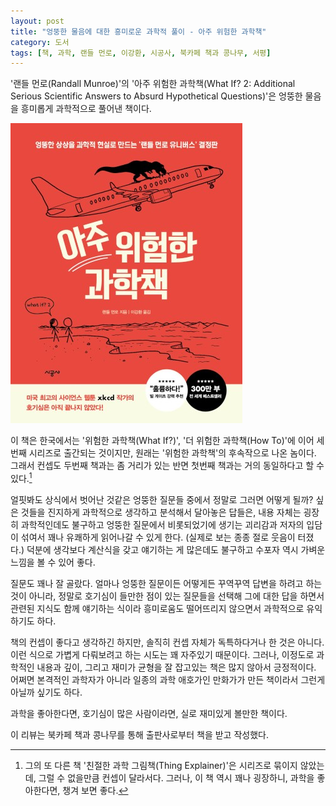 ```yaml
---
layout: post
title: "엉뚱한 물음에 대한 흥미로운 과학적 풀이 - 아주 위험한 과학책"
category: 도서
tags: [책, 과학, 랜들 먼로, 이강환, 시공사, 북카페 책과 콩나무, 서평]
---
```


'랜들 먼로(Randall Munroe)'의
'아주 위험한 과학책(What If? 2: Additional Serious Scientific Answers to Absurd Hypothetical Questions)'은
엉뚱한 물음을 흥미롭게 과학적으로 풀어낸 책이다.

![표지](/images/book/what-if-2-book-h480.jpg)

이 책은 한국에서는 '위험한 과학책(What If?)', '더 위험한 과학책(How To)'에 이어 세번째 시리즈로 출간되는 것이지만,
원래는 '위험한 과학책'의 후속작으로 나온 놈이다.
그래서 컨셉도 두번째 책과는 좀 거리가 있는 반면 첫번째 책과는 거의 동일하다고 할 수 있다.[^1]

[^1]: 그의 또 다른 책 '친절한 과학 그림책(Thing Explainer)'은 시리즈로 묶이지 않았는데, 그럴 수 없을만큼 컨셉이 달라서다. 그러나, 이 책 역시 꽤나 굉장하니, 과학을 좋아한다면, 챙겨 보면 좋다.

얼핏봐도 상식에서 벗어난 것같은 엉뚱한 질문들 중에서
정말로 그러면 어떻게 될까? 싶은 것들을
진지하게 과학적으로 생각하고 분석해서 달아놓은 답들은,
내용 자체는 굉장히 과학적인데도 불구하고
엉뚱한 질문에서 비롯되었기에 생기는 괴리감과
저자의 입담이 섞여서 꽤나 유쾌하게 읽어나갈 수 있게 한다.
(실제로 보는 종종 절로 웃음이 터졌다.)
덕분에 생각보다 계산식을 갖고 얘기하는 게 많은데도 불구하고
수포자 역시 가벼운 느낌을 볼 수 있어 좋다.

질문도 꽤나 잘 골랐다.
얼마나 엉뚱한 질문이든 어떻게든 꾸역꾸역 답변을 하려고 하는 것이 아니라,
정말로 호기심이 들만한 점이 있는 질문들을 선택해
그에 대한 답을 하면서 관련된 지식도 함께 얘기하는 식이라
흥미로움도 떨어뜨리지 않으면서
과학적으로 유익하기도 하다.

책의 컨셉이 좋다고 생각하긴 하지만,
솔직히 컨셉 자체가 독특하다거나 한 것은 아니다.
이런 식으로 가볍게 다뤄보려고 하는 시도는 꽤 자주있기 때문이다.
그러나, 이정도로 과학적인 내용과 깊이, 그리고 재미가 균형을 잘 잡고있는 책은 많지 않아서 긍정적이다.
어쩌면 본격적인 과학자가 아니라 일종의 과학 애호가인 만화가가 만든 책이라서 그런게 아닐까 싶기도 하다.

과학을 좋아한다면, 호기심이 많은 사람이라면, 실로 재미있게 볼만한 책이다.



<div class="im im-info">
이 리뷰는 북카페 책과 콩나무를 통해 출판사로부터 책을 받고 작성했다.
</div>
